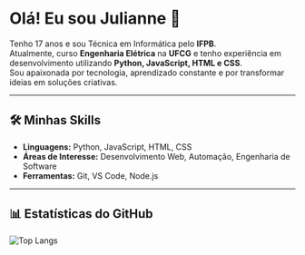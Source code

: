 # Olá! Eu sou Julianne 👋  

Tenho 17 anos e sou Técnica em Informática pelo **IFPB**.  
Atualmente, curso **Engenharia Elétrica** na **UFCG** e tenho experiência em desenvolvimento utilizando **Python, JavaScript, HTML e CSS**.  
Sou apaixonada por tecnologia, aprendizado constante e por transformar ideias em soluções criativas.  

---

## 🛠 Minhas Skills
- **Linguagens:** Python, JavaScript, HTML, CSS  
- **Áreas de Interesse:** Desenvolvimento Web, Automação, Engenharia de Software  
- **Ferramentas:** Git, VS Code, Node.js  

---

## 📊 Estatísticas do GitHub
![Top Langs](https://github-readme-stats.vercel.app/api/top-langs/?username=JulianneAires&layout=donut&theme=radical)


